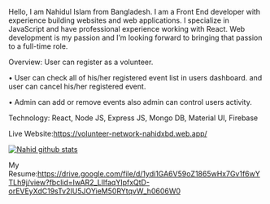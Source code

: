 
Hello, I am Nahidul Islam from Bangladesh.
I am a Front End developer with experience building websites and web applications. I specialize in JavaScript and have professional experience working with React.
Web development is my passion and I’m looking forward to bringing that passion to a full-time role. 

Overview: User can register as a volunteer.

• User can check all of his/her registered event list in users dashboard. and user can cancel his/her registered event.

• Admin can add or remove events also admin can control users activity.

Technology: React, Node JS, Express JS, Mongo DB, Material UI, Firebase

Live Website:https://volunteer-network-nahidxbd.web.app/

[![Nahid github stats](https://github-readme-stats.vercel.app/api?username=nahidxbd)](https://github.com/anuraghazra/github-readme-stats)

My Resume:https://drive.google.com/file/d/1ydi1GA6V59oZ1865wHx7Gv1f6wYTLh9j/view?fbclid=IwAR2_LllfaqYIpfxQtD-orEVEyXdC19sTv2IU5JOYieM50RYtqvW_h0606W0
